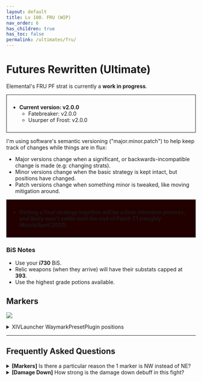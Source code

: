 ```yaml
---
layout: default
title: Lv 100. FRU (WIP)
nav_order: 6
has_children: true
has_toc: false
permalink: /ultimates/fru/
---
```


# Futures Rewritten (Ultimate)

Elemental's FRU PF strat is currently a **work in progress**.

<div style="padding: 10px; border: 1px solid;">
<ul>
  <li><b>Current version: v2.0.0</b>
    <ul>
      <li>Fatebreaker: v2.0.0</li>
      <li>Usurper of Frost: v2.0.0</li>
    </ul>
  </li>
</ul>
</div>

I'm using software's semantic versioning ("major.minor.patch") to help keep 
track of changes while things are in flux:

- Major versions change when a significant, or backwards-incompatible change is 
  made (e.g: changing strats).
- Minor versions change when the basic strategy is kept intact, but positions 
  have changed.
- Patch versions change when something minor is tweaked, like moving mitigation
  around.

<div style="background-color: #200 ; padding: 10px; border: 1px solid;">
<ul>
  <li><b>Getting a final strategy together will be a time-intensive process, 
  and likely won't settle until the end of Patch 7.1 (roughly March/April 2025).</b></li>
</ul>
</div>

### BiS Notes

- Use your **i730** BiS.
- Relic weapons (when they arrive) will have their substats capped at **393**.
- Use the highest grade potions available.

## Markers

![]({{site.baseurl}}/images/ultimates/fru/markers.jpg)
<details markdown=block>
<summary>XIVLauncher WaymarkPresetPlugin positions</summary>

```json
{
  "Name":"FRU",
  "MapID":1006,
  "A":{"X":100.0,"Y":0.0,"Z":87.0,"ID":0,"Active":true},
  "B":{"X":113.0,"Y":0.0,"Z":100.0,"ID":1,"Active":true},
  "C":{"X":100.0,"Y":0.0,"Z":113.0,"ID":2,"Active":true},
  "D":{"X":87.0,"Y":0.0,"Z":100.0,"ID":3,"Active":true},
  "One":{"X":90.808,"Y":0.0,"Z":90.808,"ID":4,"Active":true},
  "Two":{"X":109.192,"Y":0.0,"Z":90.808,"ID":5,"Active":true},
  "Three":{"X":109.192,"Y":0.0,"Z":109.192,"ID":6,"Active":true},
  "Four":{"X":90.808,"Y":0.0,"Z":109.192,"ID":7,"Active":true}
}
```

</details>

---

## Frequently Asked Questions

<details markdown=block>
<summary><b>[Markers]</b> Is there a particular reason the 1 marker is NW 
instead of NE?</summary>
<table>
  <tr><td><p>Yes. Because melee want rear positionals, putting D1 and D2 at 
  the boss's rear leads to the "MT group west, ST group east" split, or 
  more specifically, everything from N to SW being the "MT group's" half.</p>
  <p>The only way to get that and still give melee rear positionals is to split
   the arena between the West and East.</p>
   <p>In FRU's case, many mechanics can be resolved based on either "ranged + 
  melee" pairs (e.g: the crystals phase) or "tank/healer + DPS" pairs (e.g: 
  <em>Cyclonic Break</em>), which leads to being able to assign mechanics 
  based on coloured quadrants (e.g: the MT+D3 pair is responsible for the "red 
  markers").</p>
  <p>For other reasons, most other fights split the arena between the front and back, which leads to the 1 marker being on the NE instead.</p></td></tr>
</table>
</details>

<details markdown=block>
<summary>
  <b>[Damage Down]</b> How strong is the damage down debuff in this fight?
</summary>
<table>
  <tr>
    <td>
      <p>There are actually <em>two</em> different Damage Down debuffs in this 
      encounter, both of which lowers a player's damage by <b>90%</b>.</p>
      <ul>
        <li><em>Damage Down</em> comes from getting hit by avoidable attacks.</li>
        <li><em>Mark of Mortality</em> comes from resolving stacks with less 
        than four players.</li>
      </ul>
      <p>These damage downs also come from two separate debuffs, so <em>they
      stack</em> together for a combined <b>99% damage down!</b></p>
    </td>
    <td style="text-align:center">
      <img src="{{site.baseurl}}/images/ultimates/fru/01/damage_down.png">
      <img src="{{site.baseurl}}/images/ultimates/fru/01/mark_of_mortality.png">
    </td>
  </tr>
</table>
</details>

<script data-goatcounter="https://tuufless.goatcounter.com/count"
        async src="//gc.zgo.at/count.js"></script>
